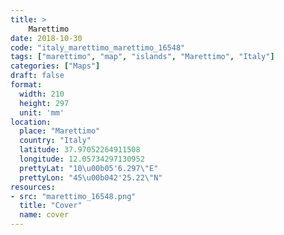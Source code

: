 ```yaml
---
title: > 
    Marettimo
date: 2018-10-30
code: "italy_marettimo_marettimo_16548"
tags: ["marettimo", "map", "islands", "Marettimo", "Italy"]
categories: ["Maps"]
draft: false
format:
  width: 210
  height: 297
  unit: 'mm'
location:
  place: "Marettimo"
  country: "Italy"
  latitude: 37.97052264911508
  longitude: 12.05734297130952
  prettyLat: "10\u00b05'6.297\"E"
  prettyLon: "45\u00b042'25.22\"N"
resources:
- src: "marettimo_16548.png"
  title: "Cover"
  name: cover
---
```


